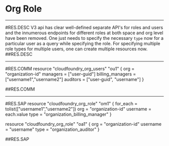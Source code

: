 # Org Role


-----------------
#RES.DESC
V3 api has clear well-defined separate API's for roles and users and the innumerous endpoints for different roles at both space and org level have been removed. One just needs to specify the necessary `type` now for a particular user as a query while specifying the role. For specifying multiple role types for multiple users, one can create multiple resources now.
##RES.DESC

------------------
#RES.COMM
resource "cloudfoundry_org_users" "ou1" {
  org              = "organization-id"
  managers         = ["user-guid"]
  billing_managers = ["username1","username2"]
  auditors         = ["user-guid", "username"]
}

##RES.COMM

--------------------
#RES.SAP
resource "cloudfoundry_org_role" "om1" {
  for_each =  tolist(["username1","username2"])
  org      = "organization-id"
  username = each.value
  type     = "organization_billing_manager"
}

resource "cloudfoundry_org_role" "oa1" {
  org              = "organization-id"
  username = "username"
  type     = "organization_auditor"
}

##RES.SAP